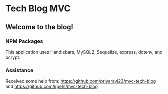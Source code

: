# Tech Blog MVC

## Welcome to the blog!

### NPM Packages
This application uses Handlebars, MySQL2, Sequelize, express, dotenv, and bcrypt.

### Assistance
Received some help from:
https://github.com/priyaravi23/mvc-tech-blog
and https://github.com/kpehl/mvc-tech-blog